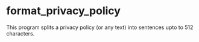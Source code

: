 # format_privacy_policy
This program splits a privacy policy (or any text) into sentences upto to 512 characters.
